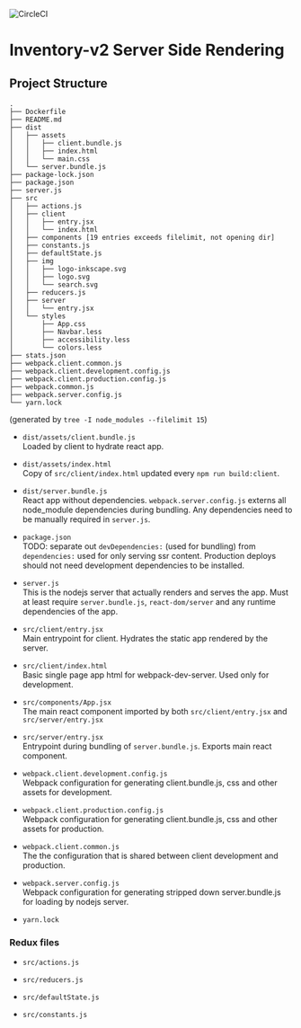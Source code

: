 ![CircleCI](https://img.shields.io/circleci/build/github/computemachines/inventory-v2-api?token=4a54eb655f0fffc62c7dca3a3e34f5c81162b59a)

# Inventory-v2 Server Side Rendering

## Project Structure

```
.
├── Dockerfile
├── README.md
├── dist
│   ├── assets
│   │   ├── client.bundle.js
│   │   ├── index.html
│   │   └── main.css
│   └── server.bundle.js
├── package-lock.json
├── package.json
├── server.js
├── src
│   ├── actions.js
│   ├── client
│   │   ├── entry.jsx
│   │   └── index.html
│   ├── components [19 entries exceeds filelimit, not opening dir]
│   ├── constants.js
│   ├── defaultState.js
│   ├── img
│   │   ├── logo-inkscape.svg
│   │   ├── logo.svg
│   │   └── search.svg
│   ├── reducers.js
│   ├── server
│   │   └── entry.jsx
│   └── styles
│       ├── App.css
│       ├── Navbar.less
│       ├── accessibility.less
│       └── colors.less
├── stats.json
├── webpack.client.common.js
├── webpack.client.development.config.js
├── webpack.client.production.config.js
├── webpack.common.js
├── webpack.server.config.js
└── yarn.lock
```
(generated by `tree -I node_modules --filelimit 15`)

* `dist/assets/client.bundle.js`  
Loaded by client to hydrate react app.

* `dist/assets/index.html`  
Copy of `src/client/index.html` updated every `npm run build:client`.

* `dist/server.bundle.js`  
React app without dependencies. `webpack.server.config.js` externs all node_module dependencies during bundling. Any dependencies need to be manually required in `server.js`.

* `package.json`  
TODO: separate out `devDependencies:` (used for bundling) from `dependencies:` used for only serving ssr content. Production deploys should not need development dependencies to be installed.

* `server.js`  
This is the nodejs server that actually renders and serves the app. Must at least require `server.bundle.js`, `react-dom/server` and any runtime dependencies of the app.

* `src/client/entry.jsx`  
Main entrypoint for client. Hydrates the static app rendered by the server.

* `src/client/index.html`  
Basic single page app html for webpack-dev-server. Used only for development.

* `src/components/App.jsx`  
The main react component imported by both `src/client/entry.jsx` and `src/server/entry.jsx`

* `src/server/entry.jsx`  
Entrypoint during bundling of `server.bundle.js`. Exports main react component.

* `webpack.client.development.config.js`  
Webpack configuration for generating client.bundle.js, css and other assets for development.

* `webpack.client.production.config.js`  
Webpack configuration for generating client.bundle.js, css and other assets for production.

* `webpack.client.common.js`  
The the configuration that is shared between client development and production.

* `webpack.server.config.js`  
Webpack configuration for generating stripped down server.bundle.js for loading by nodejs server.

* `yarn.lock`

### Redux files

* `src/actions.js`

* `src/reducers.js`

* `src/defaultState.js`

* `src/constants.js`
